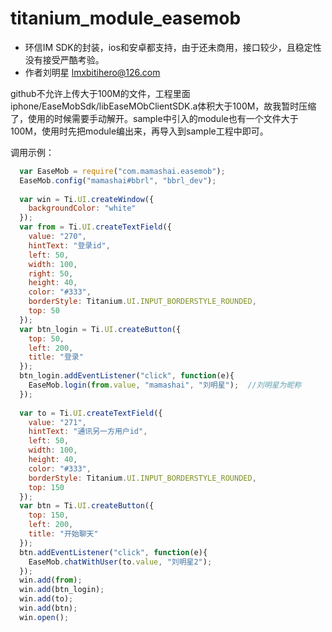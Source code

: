 # titanium_module_easemob
* 环信IM SDK的封装，ios和安卓都支持，由于还未商用，接口较少，且稳定性没有接受严酷考验。
* 作者刘明星 lmxbitihero@126.com

github不允许上传大于100M的文件，工程里面iphone/EaseMobSdk/libEaseMObClientSDK.a体积大于100M，故我暂时压缩了，使用的时候需要手动解开。sample中引入的module也有一个文件大于100M，使用时先把module编出来，再导入到sample工程中即可。

调用示例：
```javascript
  var EaseMob = require("com.mamashai.easemob");
  EaseMob.config("mamashai#bbrl", "bbrl_dev");
  
  var win = Ti.UI.createWindow({
  	backgroundColor: "white"
  });
  var from = Ti.UI.createTextField({
  	value: "270",
  	hintText: "登录id",
  	left: 50,
  	width: 100,
  	right: 50, 
  	height: 40,
  	color: "#333",
  	borderStyle: Titanium.UI.INPUT_BORDERSTYLE_ROUNDED,
  	top: 50
  });
  var btn_login = Ti.UI.createButton({
  	top: 50,
  	left: 200,
  	title: "登录"
  });
  btn_login.addEventListener("click", function(e){
  	EaseMob.login(from.value, "mamashai", "刘明星");  //刘明星为昵称
  });
  
  var to = Ti.UI.createTextField({
  	value: "271",
  	hintText: "通讯另一方用户id",
  	left: 50,
  	width: 100,
  	height: 40,
  	color: "#333",
  	borderStyle: Titanium.UI.INPUT_BORDERSTYLE_ROUNDED,
  	top: 150
  });
  var btn = Ti.UI.createButton({
  	top: 150,
  	left: 200,
  	title: "开始聊天"
  });
  btn.addEventListener("click", function(e){
  	EaseMob.chatWithUser(to.value, "刘明星2");
  });
  win.add(from);
  win.add(btn_login);
  win.add(to);
  win.add(btn);
  win.open();
```

